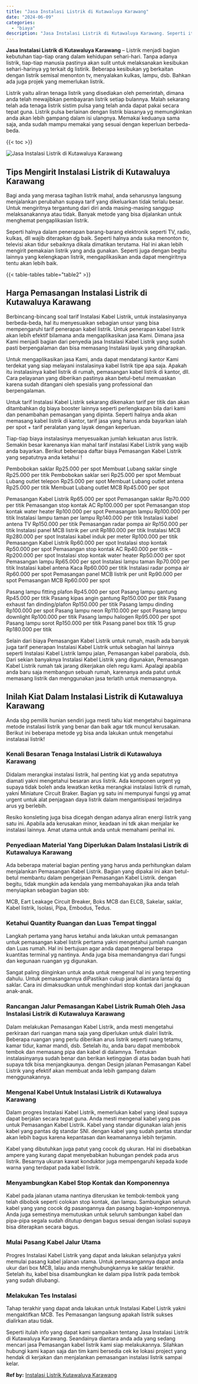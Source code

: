 ```yaml
---
title: "Jasa Instalasi Listrik di Kutawaluya Karawang"
date: "2024-06-09"
categories: 
  - "biaya"
description: "Jasa Instalasi Listrik di Kutawaluya Karawang. Seperti itulah info yang dapat kami sampaikan tentang Jasa Instalasi Listrik di Kutawaluya Karawang. Seandainy..."
---
```


**Jasa Instalasi Listrik di Kutawaluya Karawang** – Listrik menjadi bagian kebutuhan tiap-tiap orang dalam kehidupan sehari-hari. Tanpa adanya listrik, tiap-tiap manusia pastinya akan sulit untuk melaksanakan kesibukan sehari-harinya yg terkait dg listirik. Beberapa kesibukan yg berkaitan dengan listrik semisal menonton tv, menyalakan kulkas, lampu, dsb. Bahkan ada juga projek yang memerlukan listrik.

Listrik yaitu aliran tenaga listrik yang disediakan oleh pemerintah, dimana anda telah mewajibkan pembayaran listrik setiap bulannya. Malah sekarang telah ada tenaga listrik sistim pulsa yang telah anda dapat pakai secara tepat guna. Listrik pulsa berlainan dengan listrik biasanya yg memungkinkan anda akan lebih gampang dalam isi ulangnya. Memakai keduanya sama saja, anda sudah mampu memakai yang sesuai dengan keperluan berbeda-beda.

{{< toc >}}

![Jasa Instalasi Listrik di Kutawaluya Karawang](/images/instalasi-listrik-murah15.png)

## Tips Mengirit Instalasi Listrik di Kutawaluya Karawang

Bagi anda yang merasa tagihan listrik mahal, anda seharusnya langsung menjalankan perubahan supaya tarif yang dikeluarkan tidak terlalu besar. Untuk mengiritnya tergantung dari diri anda masing-masing sanggup melaksanakannya atau tidak. Banyak metode yang bisa dijalankan untuk menghemat pengaplikasian listrik.

Seperti halnya dalam penerapan barang-barang elektronik seperti TV, radio, kulkas, dll wajib diterapkan dg baik. Seperti halnya anda suka menonton tv, televisi akan tidur sebaiknya dikala dimatikan terutama. Hal ini akan lebih mengirit pemakaian listrik yang anda gunakan. Seperti juga dengan begitu lainnya yang kelengkapan listrik, mengaplikasikan anda dapat mengiritnya tentu akan lebih baik.

{{< table-tables table="table2" >}}

## Harga Pemasangan Instalasi Listrik di Kutawaluya Karawang

Berbincang-bincang soal tarif Instalasi Kabel Listrik, untuk instalasinyanya berbeda-beda, hal itu menyesuaikan sebagian unsur yang bisa mempengaruhi tarif penerapan kabel listrik. Untuk penerapan kabel listrik akan lebih efektif bilamana anda mengaplikasikan jasa Kami. Dimana jasa Kami menjadi bagian dari penyedia jasa Instalasi Kabel Listrik yang sudah pasti berpengalaman dan bisa memasang Instalasi layak yang diharapkan.

Untuk mengaplikasikan jasa Kami, anda dapat mendatangi kantor Kami terdekat yang siap melayani instalasinya kabel listrik tipe apa saja. Apakah itu instalasinya kabel listrik di rumah, pemasangan kabel listrik di kantor, dll. Cara pelayanan yang diberikan pastinya akan betul-betul memuaskan karena sudah ditangani oleh spesialis yang professional dan berpengalaman.

Untuk tarif Instalasi Kabel Listrik sekarang dikenakan tarif per titik dan akan ditambahkan dg biaya booster lainnya seperti perlengkapan bila dari kami dan penambahan pemasangan yang dipinta. Seperti halnya anda akan memasang kabel listrik di kantor, tarif jasa yang harus anda bayarkan ialah per spot + tarif peralatan yang layak dengan keperluan.

Tiap-tiap biaya instalasinya menyesuaikan jumlah kekuatan arus listrik. Semakin besar karenanya kian mahal tarif instalasi Kabel Listrik yang wajib anda bayarkan. Berikut beberapa daftar biaya Pemasangan Kabel Listrik yang sepatutnya anda ketahui !

Pembobokan saklar Rp25.000 per spot Membuat Lubang saklar single Rp25.000 per titik Pembobokan saklar seri Rp25.000 per spot Membuat Lubang outlet telepon Rp25.000 per spot Membuat Lubang outlet antena Rp25.000 per titik Membuat Lubang outlet MCB Rp45.000 per spot

Pemasangan Kabel Listrik Rp65.000 per spot Pemasangan saklar Rp70.000 per titik Pemasangan stop kontak AC Rp100.000 per spot Pemasangan stop kontak water heater Rp100.000 per spot Pemasangan lampu Rp100.000 per titik Instalasi lampu taman per lampu Rp140.000 per titik Instalasi kabel antena TV Rp150.000 per titik Pemasangan radar pompa air Rp150.000 per titik Instalasi panel MCB listrik per unit Rp180.000 per titik Instalasi MCB Rp280.000 per spot Instalasi kabel induk per meter Rp100.000 per titik Pemasangan Kabel Listrik Rp60.000 per spot Instalasi stop kontak Rp50.000 per spot Pemasangan stop kontak AC Rp40.000 per titik – Rp200.000 per spot Instalasi stop kontak water heater Rp50.000 per spot Pemasangan lampu Rp65.000 per spot Instalasi lampu taman Rp70.000 per titik Instalasi kabel antena Kaca Rp60.000 per titik Instalasi radar pompa air Rp60.000 per spot Pemasangan panel MCB listrik per unit Rp90.000 per spot Pemasangan MCB Rp60.000 per spot

Pasang lampu fitting plafon Rp45.000 per spot Pasang lampu gantung Rp45.000 per titik Pasang kipas angin gantung Rp150.000 per titik Pasang exhaust fan dinding/plafon Rp150.000 per titik Pasang lampu dinding Rp100.000 per spot Pasang lampu neon Rp110.000 per spot Pasang lampu downlight Rp100.000 per titik Pasang lampu halogen Rp95.000 per spot Pasang lampu sorot Rp150.000 per titik Pasang panel box titik 15 grup Rp180.000 per titik

Selain dari biaya Pemasangan Kabel Listrik untuk rumah, masih ada banyak juga tarif penerapan Instalasi Kabel Listrik untuk sebagian hal lainnya seperti Instalasi Kabel Listrik lampu jalan, Pemasangan kabel parabola, dsb. Dari sekian banyaknya Instalasi Kabel Listrik yang digunakan, Pemasangan Kabel Listrik rumah tak jarang dikerjakan oleh regu kami. Apalagi apabila anda baru saja membangun sebuah rumah, karenanya anda patut untuk memasang listrik dan menggunakan jasa terlatih untuk memasangnya.

## Inilah Kiat Dalam Instalasi Listrik di Kutawaluya Karawang


Anda sbg pemilik hunian sendiri juga mesti tahu kiat mengetahui bagaimana metode instalasi listrik yang benar dan baik agar tdk muncul kerusakan. Berikut ini beberapa metode yg bisa anda lakukan untuk mengetahui instalasai listrik!

### Kenali Besaran Tenaga Instalasi Listrik di Kutawaluya Karawang

Didalam merangkai instalasi listrik, hal penting kiat yg anda sepatutnya diamati yakni mengetahui besaran arus listrik. Ada komponen urgent yg supaya tidak boleh anda lewatkan ketika merangkai instalasi listrik di rumah, yakni Miniature Circuit Braker. Bagian yg satu ini mempunyai fungsi yg amat urgent untuk alat penjagaan daya listrik dalam mengantisipasi terjadinya arus yg berlebih.

Resiko konsleting juga bisa dicegah dengan adanya aliran energi listrik yang satu ini. Apabila ada kerusakan minor, keadaan ini tdk akan menjalar ke instalasi lainnya. Amat utama untuk anda untuk memahami perihal ini.

### Penyediaan Material Yang Diperlukan Dalam Instalasi Listrik di Kutawaluya Karawang

Ada beberapa material bagian penting yang harus anda perhitungkan dalam menjalankan Pemasangan Kabel Listrik. Bagian yang dipakai ini akan betul-betul membantu dalam pengerjaan Pemasangan Kabel Listrik. dengan begitu, tidak mungkin ada kendala yang membahayakan jika anda telah menyiapkan sebagian bagian sbb:

MCB, Eart Leakage Circuit Breaker, Boks MCB dan ELCB, Sakelar, saklar, Kabel listrik, Isolasi, Pipa, Embodus, Tedus.

### Ketahui Quantity Ruangan dan Luas Tempat tinggal

Langkah pertama yang harus ketahui anda lakukan untuk pemasangan untuk pemasangan kabel listrik pertama yakni mengetahui jumlah ruangan dan Luas rumah. Hal ini bertujuan agar anda dapat mengenal berapa kuantitas terminal yg nantinya. Anda juga bisa memandangnya dari fungsi dan kegunaan ruangan yg digunakan.

Sangat paling diinginkan untuk anda untuk mengenal hal ini yang terpenting dahulu. Untuk pemasangannya diPastikan cukup jarak diantara lantai dg saklar. Cara ini dimaksudkan untuk menghindari stop kontak dari jangkauan anak-anak.

### Rancangan Jalur Pemasangan Kabel Listrik Rumah Oleh Jasa Instalasi Listrik di Kutawaluya Karawang

Dalam melakukan Pemasangan Kabel Listrik, anda mesti mengetahui perkiraan dari ruangan mana saja yang diperlukan untuk dialiri listrik. Beberapa ruangan yang perlu diberikan arus listrik seperti ruang tetamu, kamar tidur, kamar mandi, dsb. Setelah itu, anda baru dapat membobok tembok dan memasang pipa dan kabel di dalamnya. Tentukan instalasinyanya sudah benar dan berikan ketinggian di atas badan buah hati supaya tdk bisa menjangkaunya. dengan Design jalanan Pemasangan Kabel Listrik yang efektif akan membuat anda lebih gampang dalam menggunakannya.

### Mengenal Kabel Untuk Instalasi Listrik di Kutawaluya Karawang

Dalam progres Instalasi Kabel Listrik, memerlukan kabel yang ideal supaya dapat berjalan secara tepat guna. Anda mesti mengenal kabel yang pas untuk Pemasangan Kabel Listrik. Kabel yang standar digunakan ialah jenis kabel yang pantas dg standar SNI. dengan kabel yang sudah pantas standar akan lebih bagus karena kepantasan dan keamanannya lebih terjamin.

Kabel yang dibutuhkan juga patut yang cocok dg ukuran. Hal ini disebabkan ampere yang kurang dapat menyebabkan hubungan pendek pada arus listrik. Besarnya ukuran kawat konduktor juga mempengaruhi kepada kode warna yang terdapat pada kabel listrik.

### Menyambungkan Kabel Stop Kontak dan Komponennya

Kabel pada jalanan utama nantinya diteruskan ke tembok-tembok yang telah dibobok seperti colokan stop kontak, dan lampu. Sambungkan seluruh kabel yang yang cocok dg pasangannya dan pasang bagian-komponennya. Anda juga semestinya memutuskan untuk seluruh sambungan kabel dan pipa-pipa segala sudah ditutup dengan bagus sesuai dengan isolasi supaya bisa diterapkan secara bagus.

### Mulai Pasang Kabel Jalur Utama

Progres Instalasi Kabel Listrik yang dapat anda lakukan selanjutya yakni memulai pasang kabel jalanan utama. Untuk pemasangannya dapat anda ukur dari box MCB, lalau anda menghubungkannya ke saklar terakhir. Setelah itu, kabel bisa disambungkan ke dalam pipa listrik pada tembok yang sudah dilubangi.

### Melakukan Tes Instalasi

Tahap terakhir yang dapat anda lakukan untuk Instalasi Kabel Listrik yakni mengaktifkan MCB. Tes Pemasangan langsung apakah listrik sukses dialirkan atau tidak.

Seperti itulah info yang dapat kami sampaikan tentang Jasa Instalasi Listrik di Kutawaluya Karawang. Seandainya diantara anda ada yang sedang mencari jasa Pemasangan kabel listrik kami siap melakukannya. Silahkan hubungi kami kapan saja dan tim kami bersedia cek ke lokasi project yang hendak di kerjakan dan menjalankan pemasangan instalasi listrik sampai kelar.

**Ref by:** [Instalasi Listrik Kutawaluya Karawang](https://id.wikipedia.org/wiki/Instalasi)
